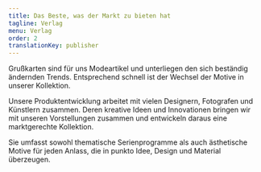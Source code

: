 ```yaml
---
title: Das Beste, was der Markt zu bieten hat 
tagline: Verlag
menu: Verlag
order: 2
translationKey: publisher
---
```

Grußkarten sind für uns Modeartikel und unterliegen den sich beständig ändernden Trends. Entsprechend schnell ist der Wechsel der Motive in unserer Kollektion.

Unsere Produktentwicklung arbeitet mit vielen Designern, Fotografen und Künstlern zusammen. Deren kreative Ideen und Innovationen bringen wir mit unseren Vorstellungen zusammen und entwickeln daraus eine marktgerechte Kollektion.

Sie umfasst sowohl thematische Serienprogramme als auch ästhetische Motive für jeden Anlass, die in punkto Idee, Design und Material überzeugen.
